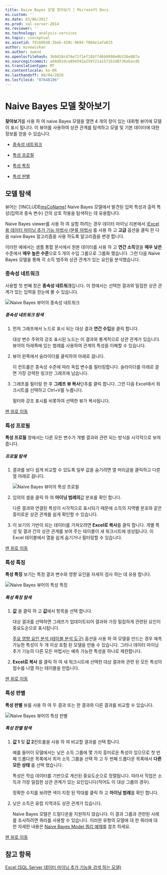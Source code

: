 ```yaml
---
title: Naive Bayes 모델 찾아보기 | Microsoft Docs
ms.custom: ''
ms.date: 03/06/2017
ms.prod: sql-server-2014
ms.reviewer: ''
ms.technology: analysis-services
ms.topic: conceptual
ms.assetid: f9160b48-3beb-439c-9694-f084e1afa625
author: minewiskan
ms.author: owend
ms.openlocfilehash: 3b0d18cd74e71f1ef18bffd6b0998e0b326e887a
ms.sourcegitcommit: ad4d92dce894592a259721a1571b1d8736abacdb
ms.translationtype: MT
ms.contentlocale: ko-KR
ms.lasthandoff: 08/04/2020
ms.locfileid: "87648106"
---
```

# <a name="browsing-a-naive-bayes-model"></a>Naive Bayes 모델 찾아보기
  **찾아보기**를 사용 하 여 naive Bayes 모델을 열면 4 개의 창이 있는 대화형 뷰어에 모델이 표시 됩니다. 이 뷰어를 사용하여 상관 관계를 탐색하고 모델 및 기본 데이터에 대한 정보를 얻을 수 있습니다.  
  
-   [종속성 네트워크](#bkmk_DepNet)  
  
-   [특성 프로필](#bkmk_AttProf)  
  
-   [특성 특징](#bkmk_AttChar)  
  
-   [특성 판별](#bkmk_AttDisc)  
  
##  <a name="explore-the-model"></a><a name="BKMK_Tabs"></a>모델 탐색  
 뷰어는 [!INCLUDE[msCoName](../includes/msconame-md.md)] Naive Bayes 모델에서 발견된 입력 특성과 출력 특성(입력과 종속 변수) 간의 상호 작용을 탐색하는 데 유용합니다.  
  
 Naive Bayes viewer를 사용 하 여 실험 하려는 경우 데이터 마이닝 리본에서 [&#41;Excel 용 데이터 마이닝 추가 기능 마법사 &#40;분류 마법사](classify-wizard-data-mining-add-ins-for-excel.md) 를 사용 하 고 **고급** 옵션을 클릭 한 다음 naive Bayes 알고리즘을 사용 하도록 알고리즘을 변경 합니다.  
  
 이러한 예에서는 샘플 통합 문서에서 원본 데이터를 사용 하 고 **연간 소득**열을 **매우 낮은** 수준에서 **매우 높은 수준**으로 5 개의 수입 그룹으로 그룹화 했습니다. 그런 다음 Naïve Bayes 모델을 통해 각 소득 범주와 상관 관계가 있는 요인을 분석했습니다.  
  
###  <a name="dependency-network"></a><a name="bkmk_DepNet"></a>종속성 네트워크  
 사용할 첫 번째 창은 **종속성 네트워크**입니다. 이 창에서는 선택한 결과와 밀접한 상관 관계가 있는 입력을 한눈에 볼 수 있습니다.  
  
 ![Naive Bayes 뷰어의 종속성 네트워크](media/dm13-nb.gif "Naive Bayes 뷰어의 종속성 네트워크")  
  
##### <a name="explore-the-dependency-network"></a>종속성 네트워크 탐색  
  
1.  먼저 그래프에서 노드로 표시 되는 대상 결과 **연간 수입**을 클릭 합니다.  
  
     대상 변수 주위의 강조 표시된 노드는 이 결과와 통계적으로 상관 관계가 있습니다. 뷰어의 아래쪽에 있는 범례를 사용하여 관계의 특성을 이해할 수 있습니다.  
  
2.  뷰어 왼쪽에서 슬라이더를 클릭하여 아래로 끕니다.  
  
     이 컨트롤은 종속성 수준에 따라 독립 변수를 필터링합니다. 슬라이더를 아래로 끌면 가장 강력한 링크만 그래프에 남습니다.  
  
3.  그래프를 필터링 한 후 **그래프 뷰 복사**단추를 클릭 합니다. 그런 다음 Excel에서 워크시트를 선택하고 Ctrl+V를 누릅니다.  
  
     필터와 강조 표시를 비롯하여 선택한 뷰가 복사됩니다.  
  
 [맨 위로 이동](#BKMK_Tabs)  
  
###  <a name="attribute-profiles"></a><a name="bkmk_AttProf"></a> 특성 프로필  
 **특성 프로필** 창에서는 다른 모든 변수가 개별 결과와 관련 되는 방식을 시각적으로 보여 줍니다.  
  
##### <a name="explore-the-profiles"></a>프로필 탐색  
  
1.  결과를 보다 쉽게 비교할 수 있도록 일부 값을 숨기려면 열 머리글을 클릭하고 다른 열 아래로 끕니다.  
  
     ![Naive Bayes 뷰어의 특성 프로필](media/dm13-nb-attprof.gif "Naive Bayes 뷰어의 특성 프로필")  
  
2.  임의의 셀을 클릭 하 여 **마이닝 범례의**값 분포를 확인 합니다.  
  
     다른 결과와 연결된 특성이 시각적으로 표시되기 때문에 소득의 지역별 분포와 같은 흥미로운 상관 관계를 쉽게 확인할 수 있습니다.  
  
3.  이 보기의 기반이 되는 데이터를 가져오려면 **Excel로 복사**를 클릭 합니다. 개별 특성 및 결과 간의 상관 관계를 보여 주는 테이블이 새 워크시트에 생성됩니다. 이 Excel 테이블에서 열을 쉽게 숨기거나 필터링할 수 있습니다.  
  
 [맨 위로 이동](#BKMK_Tabs)  
  
###  <a name="attribute-characteristics"></a><a name="bkmk_AttChar"></a> 특성 특징  
 **특성 특징** 보기는 특정 결과 변수와 영향 요인을 자세히 검사 하는 데 유용 합니다.  
  
 ![Naive Bayes 뷰어의 특성 특징](media/dm13-nb-viewer.gif "Naive Bayes 뷰어의 특성 특징")  
  
##### <a name="explore-the-attribute-characteristics"></a>특성 특징 탐색  
  
1.  **값** 을 클릭 하 고 **값**에서 항목을 선택 합니다.  
  
     대상 결과를 선택하면 그래프가 업데이트되어 결과와 가장 밀접하게 관련된 요인이 중요도순으로 표시됩니다.  
  
     [주요 영향 요인 분석 &#40;테이블 분석 도구&#41;](analyze-key-influencers-table-analysis-tools-for-excel.md) 옵션을 사용 하 여 모델을 만드는 경우 예측 가능한 특성이 두 개 이상 포함 된 모델을 만들 수 있습니다. 그러나 데이터 마이닝 추가 기능의 다른 모든 마법사는 예측 가능한 특성을 하나로 제한합니다.  
  
2.  **Excel로 복사** 를 클릭 하 여 새 워크시트에 선택한 대상 결과와 관련 된 모든 특성의 점수를 나열 하는 테이블을 만듭니다.  
  
 [맨 위로 이동](#BKMK_Tabs)  
  
###  <a name="attribute-discrimination"></a><a name="bkmk_AttDisc"></a> 특성 판별  
 **특성 판별** 뷰를 사용 하 여 두 결과 또는 한 결과와 다른 결과를 비교할 수 있습니다.  
  
 ![Naive Bayes 뷰어의 특성 판별](media/dm13-nb-attdisc.gif "Naive Bayes 뷰어의 특성 판별")  
  
##### <a name="explore-attribute-discrimination"></a>특성 판별 탐색  
  
1.  **값 1** 및 **값 2**컨트롤을 사용 하 여 비교할 결과를 선택 합니다.  
  
     예를 들어이 모델에서는 낮은 소득 그룹에 몇 가지 흥미로운 특성이 있으므로 첫 번째 드롭다운 목록에서 최저 소득 그룹을 선택 하 고 두 번째 드롭다운 목록에서 **다른 모든 상태** 를 선택 했습니다.  
  
     특성은 학습 데이터를 기반으로 계산된 중요도순으로 정렬됩니다. 따라서 직업은 소득과 가장 밀접한 상관 관계가 있는 요인입니다(적어도 이 대상 그룹의 경우).  
  
     정확한 수치를 보려면 색이 지정 된 막대를 클릭 하 고 **마이닝 범례**를 확인 합니다.  
  
2.  낮은 소득은 유럽 지역과도 상관 관계가 있습니다.  
  
     Naïve Bayes 모델은 드릴다운을 지원하지 않습니다. 이 결과 그룹과 관련된 사례를 조사하려면 쿼리를 사용할 수 있습니다. 이러한 유형의 모델에 대 한 쿼리에 대 한 자세한 내용은 [Naive Bayes Model 쿼리 예제](data-mining/naive-bayes-model-query-examples.md)를 참조 하세요.  
  
 [맨 위로 이동](#BKMK_Tabs)  
  
## <a name="see-also"></a>참고 항목  
 [Excel &#40;SQL Server 데이터 마이닝 추가 기능을 검색 하는 모델&#41;](browsing-models-in-excel-sql-server-data-mining-add-ins.md)  
  
  
